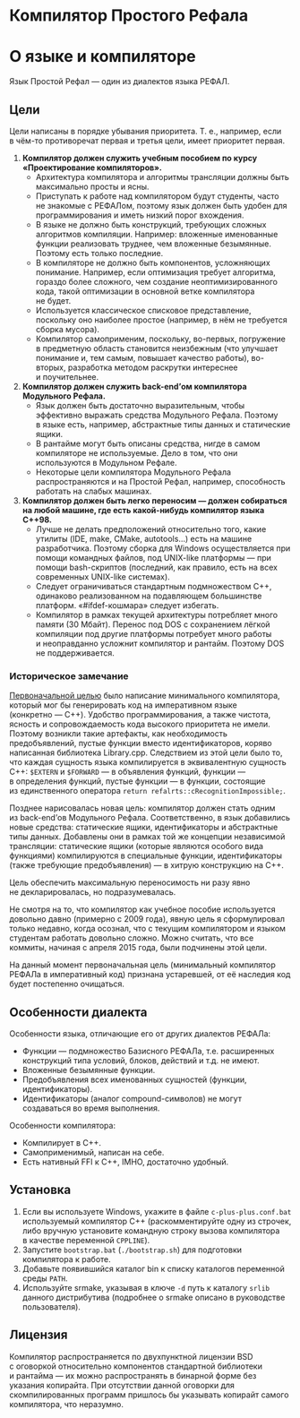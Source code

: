 # Компилятор Простого Рефала
# О языке и компиляторе

Язык Простой Рефал — один из диалектов языка РЕФАЛ.

## Цели
Цели написаны в порядке убывания приоритета. Т. е., например, если в чём-то
противоречат первая и третья цели, имеет приоритет первая.

1. **Компилятор должен служить учебным пособием по курсу «Проектирование
   компиляторов».**
   * Архитектура компилятора и алгоритмы трансляции должны быть максимально
     просты и ясны.
   * Приступать к работе над компилятором будут студенты, часто не знакомые
     с РЕФАЛом, поэтому язык должен быть удобен для программирования и иметь
     низкий порог вхождения.
   * В языке не должно быть конструкций, требующих сложных алгоритмов
     компиляции. Например: вложенные именованные функции реализовать труднее,
     чем вложенные безымянные. Поэтому есть только последние.
   * В компиляторе не должно быть компонентов, усложняющих понимание. Например,
     если оптимизация требует алгоритма, гораздо более сложного, чем создание
     неоптимизированного кода, такой оптимизации в основной ветке компилятора
     не будет.
   * Используется классическое списковое представление, поскольку оно наиболее
     простое (например, в нём не требуется сборка мусора).
   * Компилятор самоприменим, поскольку, во-первых, погружение в предметную
     область становится неизбежным (что улучшает понимание и, тем самым,
     повышает качество работы), во-вторых, разработка методом раскрутки
     интереснее и поучительнее.
2. **Компилятор должен служить back-end’ом компилятора Модульного Рефала.**
   * Язык должен быть достаточно выразительным, чтобы эффективно выражать
     средства Модульного Рефала. Поэтому в языке есть, например, абстрактные типы
     данных и статические ящики.
   * В рантайме могут быть описаны средства, нигде в самом компиляторе
     не используемые. Дело в том, что они используются в Модульном Рефале.
   * Некоторые цели компилятора Модульного Рефала распространяются и на Простой
     Рефал, например, способность работать на слабых машинах.
3. **Компилятор должен быть легко переносим — должен собираться на любой машине,
   где есть какой-нибудь компилятор языка C++98.**
   * Лучше не делать предположений относительно того, какие утилиты (IDE, make,
     CMake, autotools…) есть на машине разработчика. Поэтому сборка для Windows
     осуществляется при помощи командных файлов, под UNIX-like платформы —
     при помощи bash-скриптов (последний, как правило, есть на всех современных
     UNIX-like системах).
   * Следует ограничиваться стандартным подмножеством C++, одинаково реализованном
     на подавляющем большинстве платформ. «#ifdef-кошмара» следует избегать.
   * Компилятор в рамках текущей архитектуры потребляет много памяти (30 Мбайт).
     Перенос под DOS с сохранением лёгкой компиляции под другие платформы
     потребует много работы и неоправданно усложнит компилятор и рантайм.
     Поэтому DOS не поддерживается.

### Историческое замечание

[Первоначальной целью](doc/historical/note000.txt) было написание минимального
компилятора, который мог бы генерировать код на императивном языке (конкретно —
C++). Удобство программирования, а также чистота, ясность и сопровождаемость
кода высокого приоритета не имели. Поэтому возникли такие артефакты, как
необходимость предобъявлений, пустые функции вместо идентификаторов, коряво
написанная библиотека Library.cpp. Следствием из этой цели было то, что каждая
сущность языка компилируется в эквивалентную сущность C++: `$EXTERN`
и `$FORWARD` — в объявления функций, функции — в определения функций, пустые
функции — в функции, состоящие из единственного оператора
`return refalrts::cRecognitionImpossible;`.

Позднее нарисовалась новая цель: компилятор должен стать одним из back-end’ов
Модульного Рефала. Соответственно, в язык добавились новые средства: статические
ящики, идентификаторы и абстрактные типы данных. Добавлены они в рамках той же
концепции независимой трансляции: статические ящики (которые являются
особого вида функциями) компилируются в специальные функции, идентификаторы
(также требующие предобъявления) — в хитрую конструкцию на C++.

Цель обеспечить максимальную переносимость ни разу явно не декларировалась,
но подразумевалась.

Не смотря на то, что компилятор как учебное пособие используется довольно
давно (примерно с 2009 года), явную цель я сформулировал только недавно,
когда осознал, что с текущим компилятором и языком студентам работать довольно
сложно. Можно считать, что все коммиты, начиная с апреля 2015 года, были
подчинены этой цели.

На данный момент первоначальная цель (минимальный компилятор РЕФАЛа
в императивный код) признана устаревшей, от её наследия код будет постепенно
очищаться.

## Особенности диалекта

Особенности языка, отличающие его от других диалектов РЕФАЛа:

* Функции — подмножество Базисного РЕФАЛа, т.е. расширенных конструкций
  типа условий, блоков, действий и т.д. не имеют.
* Вложенные безымянные функции.
* Предобъявления всех именованных сущностей (функции, идентификаторы).
* Идентификаторы (аналог compound-символов) не могут создаваться
  во время выполнения.

Особенности компилятора:

* Компилирует в C++.
* Самоприменимый, написан на себе.
* Есть нативный FFI к C++, IMHO, достаточно удобный.

## Установка

1. Если вы используете Windows, укажите в файле `c-plus-plus.conf.bat`
   используемый компилятор C++ (раскомментируйте одну из строчек, либо вручную
   установите командную строку вызова компилятора в качестве переменной
   `CPPLINE`).
2. Запустите `bootstrap.bat` (`./bootstrap.sh`) для подготовки компилятора
   к работе.
3. Добавьте появившийся каталог bin к списку каталогов переменной среды `PATH`.
4. Используйте srmake, указывая в ключе `-d` путь к каталогу `srlib` данного
   дистрибутива (подробнее о srmake описано в руководстве пользователя).

## Лицензия

Компилятор распространяется по двухпунктной лицензии BSD с оговоркой
относительно компонентов стандартной библиотеки и рантайма — их можно
распространять в бинарной форме без указания копирайта. При отсутствии данной
оговорки для скомпилированных программ пришлось бы указывать копирайт самого
компилятора, что неразумно.